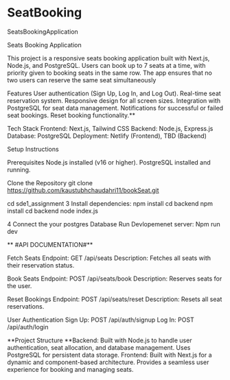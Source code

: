 # SeatBooking
SeatsBookingApplication



Seats Booking Application

This project is a responsive seats booking application built with Next.js, Node.js, and PostgreSQL. Users can book up to 7 seats at a time, with priority given to booking seats in the same row. The app ensures that no two users can reserve the same seat simultaneously

Features User authentication (Sign Up, Log In, and Log Out). Real-time seat reservation system. Responsive design for all screen sizes. Integration with PostgreSQL for seat data management. Notifications for successful or failed seat bookings. Reset booking functionality.**

Tech Stack Frontend: Next.js, Tailwind CSS Backend: Node.js, Express.js Database: PostgreSQL Deployment: Netlify (Frontend), TBD (Backend)

Setup Instructions

Prerequisites Node.js installed (v16 or higher). PostgreSQL installed and running.

Clone the Repository git clone https://github.com/kaustubhchaudahri11/bookSeat.git

cd sde1_assignment
3 Install dependencies: npm install
cd backend
npm install
cd backend
node index.js


4 Connect the your postgres Database
Run Devlopemenet server: Npm run dev



** #API DOCUMENTATION#**

Fetch Seats Endpoint: GET /api/seats Description: Fetches all seats with their reservation status.

Book Seats Endpoint: POST /api/seats/book Description: Reserves seats for the user.

Reset Bookings Endpoint: POST /api/seats/reset Description: Resets all seat reservations.

User Authentication Sign Up: POST /api/auth/signup Log In: POST /api/auth/login


**Project Structure
**Backend:
Built with Node.js to handle user authentication, seat allocation, and database management.
Uses PostgreSQL for persistent data storage.
Frontend:
Built with Next.js for a dynamic and component-based architecture.
Provides a seamless user experience for booking and managing seats.

